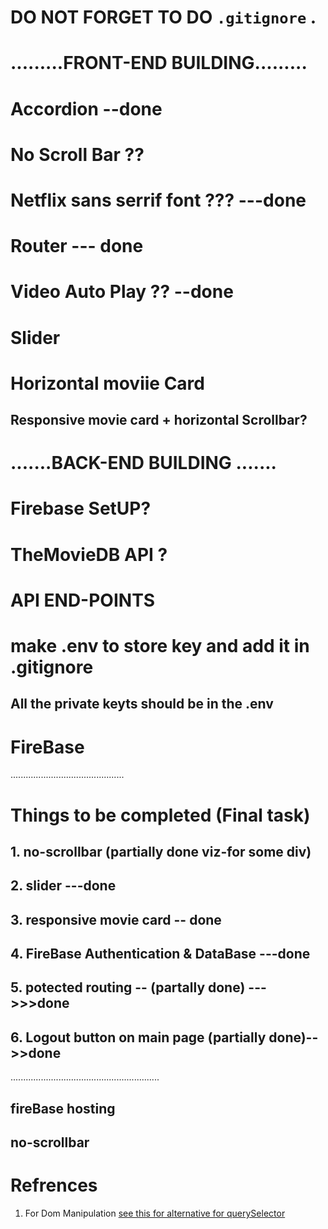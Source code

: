 # DO NOT FORGET TO DO ``` .gitignore ``` .
# .........FRONT-END BUILDING.........
# Accordion --done 
# No Scroll Bar ??
# Netflix sans serrif font ??? ---done
# Router --- done 
# Video Auto Play ?? --done 
# Slider
# Horizontal moviie Card 
## Responsive movie card + horizontal Scrollbar?
# .......BACK-END BUILDING .......
# Firebase SetUP?
# TheMovieDB API ?
# API END-POINTS 
# make .env to store key and add it in .gitignore 
## All the private keyts should be in the .env 
# FireBase 
.............................................
# Things to be completed (Final task)
## 1. no-scrollbar (partially done viz-for some div)
## 2. slider  ---done
## 3. responsive movie card -- done
## 4. FireBase Authentication & DataBase ---done
## 5. potected routing -- (partally done) --->>>done
## 6. Logout button on main page (partially done)-->>done
...........................................................
## fireBase hosting 
## no-scrollbar
#  Refrences
1) For Dom Manipulation
[see this for alternative for querySelector](https://www.meje.dev/blog/useref-not-queryselector)

